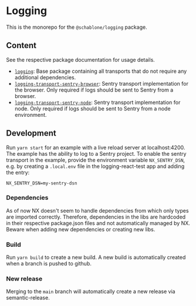 # Logging
This is the monorepo for the `@schablone/logging` package.

## Content
See the respective package documentation for usage details.

* [`logging`](libs/logging): Base package containing all transports that do not require any
  additional dependencies.
* [`logging-transport-sentry-browser`](libs/logging-transport-sentry-browser): Sentry transport implementation for the
  browser. Only required if logs should be sent to Sentry from a browser.
* [`logging-transport-sentry-node`](libs/logging-transport-sentry-node): Sentry transport implementation for node. 
  Only required if logs should be sent to Sentry from a node environment.

## Development
Run `yarn start` for an example with a live reload server at
localhost:4200. The example has the ability to log to a Sentry project. To enable
the sentry transport in the example, provide the environment variable `NX_SENTRY_DSN`,
e.g. by creating a `.local.env` file in the logging-react-test app and
adding the entry:

```NX_SENTRY_DSN=my-sentry-dsn```

### Dependencies
As of now NX doesn't seem to handle dependencies from which only types are imported 
correctly. Therefore, dependencies in the libs are hardcoded in their respective 
package.json files and not automatically managed by NX. Beware when adding
new dependencies or creating new libs.

### Build
Run `yarn build` to create a new build. A new build is automatically created
when a branch is pushed to github.

### New release
Merging to the `main` branch will automatically create a new release via
semantic-release.
